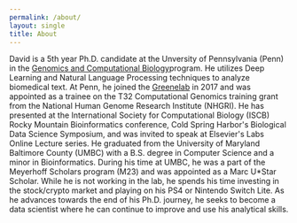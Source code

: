 ```yaml
---
permalink: /about/
layout: single
title: About
---
```


David is a 5th year Ph.D. candidate at the Unversity of Pennsylvania (Penn) in the <a href="https://www.med.upenn.edu/gcb/">Genomics and Computational Biology</a>program. 
He utilizes Deep Learning and Natural Language Processing techniques to analyze biomedical text.
At Penn, he joined the <a href="https://greenelab.com">Greenelab</a> in 2017 and was appointed as a trainee on the T32 Computational Genomics training grant from the National Human Genome Research Institute (NHGRI).
He has presented at the International Society for Computational Biology (ISCB) Rocky Mountain Bioinformatics  conference, Cold Spring Harbor's Biological Data Science Symposium, and was invited to speak at Elsevier's Labs Online Lecture series. 
He graduated from the University of Maryland Baltimore County (UMBC) with a B.S. degree in Computer Science and a minor in Bioinformatics. 
During his time at UMBC, he was a part of the Meyerhoff Scholars program (M23) and was appointed as a Marc U*Star Scholar.
While he is not working in the lab, he spends his time investing in the stock/crypto market and playing on his PS4 or Nintendo Switch Lite.
As he advances towards the end of his Ph.D. journey, he seeks to become a data scientist where he can continue to improve and use his analytical skills. 
